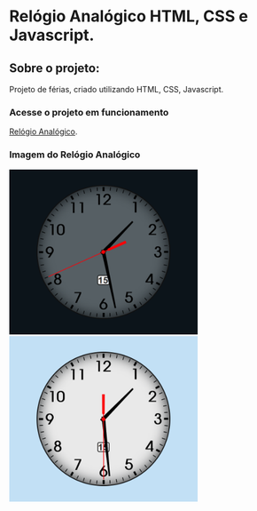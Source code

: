 # Relógio Analógico HTML, CSS e Javascript.

## Sobre o projeto:
Projeto de férias, criado utilizando HTML, CSS, Javascript.

### Acesse o projeto em funcionamento
<a href="https://everaldo-martins.github.io/Relogio_Analogico/" target="_blank">Relógio Analógico</a>.

### Imagem do Relógio Analógico
<img src="Screenshot_1.png" width="340px" alt="Relógio Dark"/>
<img src="Screenshot_2.png" width="340px" alt="Relógio Light"/>
